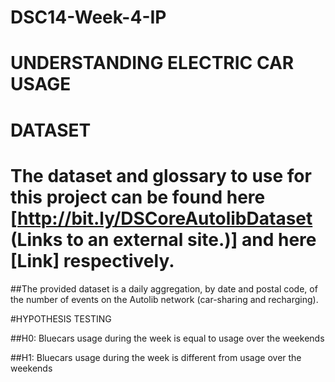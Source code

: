 # DSC14-Week-4-IP

# UNDERSTANDING ELECTRIC CAR USAGE

# DATASET

# The dataset and glossary to use for this project can be found here [http://bit.ly/DSCoreAutolibDataset (Links to an external site.)] and here [Link] respectively.

##The provided dataset is a daily aggregation, by date and postal code, of the number of events on the Autolib network (car-sharing and recharging).

#HYPOTHESIS TESTING

##H0: Bluecars usage during the week is equal to usage over the weekends

##H1: Bluecars usage during the week is different from usage over the weekends
